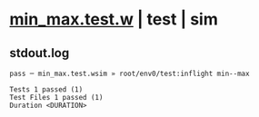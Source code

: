 # [min_max.test.w](../../../../../../examples/tests/sdk_tests/math/min_max.test.w) | test | sim

## stdout.log
```log
pass ─ min_max.test.wsim » root/env0/test:inflight min--max
 
Tests 1 passed (1)
Test Files 1 passed (1)
Duration <DURATION>
```

